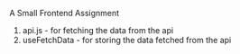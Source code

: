 A Small Frontend Assignment

1. api.js - for fetching the data from the api
2. useFetchData - for storing the data fetched from the api